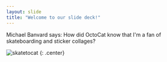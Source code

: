 ```yaml
---
layout: slide
title: "Welcome to our slide deck!"
---
```


Michael Banvard says: How did OctoCat know that I'm a fan of skateboarding and sticker collages?

![skatetocat](https://octodex.github.com/images/skatetocat.png)
{: .center}
